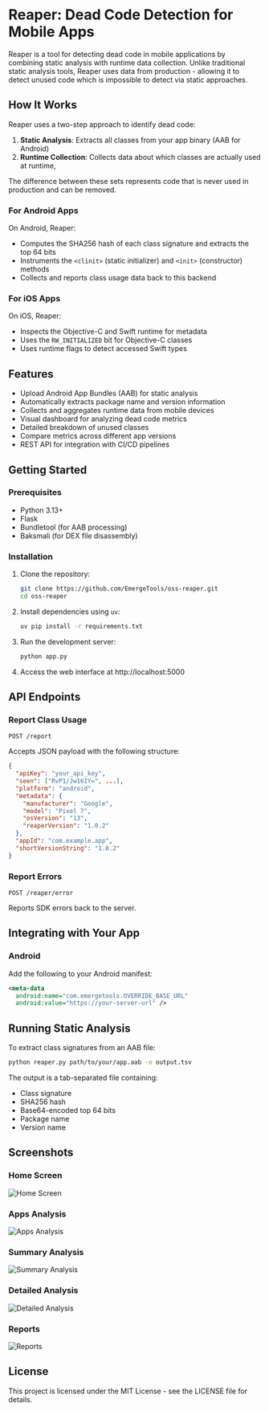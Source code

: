 # Reaper: Dead Code Detection for Mobile Apps

Reaper is a tool for detecting dead code in mobile applications by combining static analysis with runtime data collection. Unlike traditional static analysis tools, Reaper uses data from production - allowing it to detect unused code which is impossible to detect via static approaches.

## How It Works

Reaper uses a two-step approach to identify dead code:

1. **Static Analysis**: Extracts all classes from your app binary (AAB for Android)
2. **Runtime Collection**: Collects data about which classes are actually used at runtime,

The difference between these sets represents code that is never used in production and can be removed.

### For Android Apps

On Android, Reaper:
- Computes the SHA256 hash of each class signature and extracts the top 64 bits
- Instruments the `<clinit>` (static initializer) and `<init>` (constructor) methods
- Collects and reports class usage data back to this backend

### For iOS Apps

On iOS, Reaper:
- Inspects the Objective-C and Swift runtime for metadata
- Uses the `RW_INITIALIZED` bit for Objective-C classes
- Uses runtime flags to detect accessed Swift types

## Features

- Upload Android App Bundles (AAB) for static analysis
- Automatically extracts package name and version information
- Collects and aggregates runtime data from mobile devices
- Visual dashboard for analyzing dead code metrics
- Detailed breakdown of unused classes
- Compare metrics across different app versions
- REST API for integration with CI/CD pipelines

## Getting Started

### Prerequisites

- Python 3.13+
- Flask
- Bundletool (for AAB processing)
- Baksmali (for DEX file disassembly)

### Installation

1. Clone the repository:
   ```bash
   git clone https://github.com/EmergeTools/oss-reaper.git
   cd oss-reaper
   ```

2. Install dependencies using `uv`:
   ```bash
   uv pip install -r requirements.txt
   ```

3. Run the development server:
   ```bash
   python app.py
   ```

4. Access the web interface at http://localhost:5000

## API Endpoints

### Report Class Usage

```
POST /report
```

Accepts JSON payload with the following structure:
```json
{
  "apiKey": "your_api_key",
  "seen": ["RvP1/Jw16IY=", ...],
  "platform": "android",
  "metadata": {
    "manufacturer": "Google",
    "model": "Pixel 7",
    "osVersion": "13",
    "reaperVersion": "1.0.2"
  },
  "appId": "com.example.app",
  "shortVersionString": "1.0.2"
}
```

### Report Errors

```
POST /reaper/error
```

Reports SDK errors back to the server.

## Integrating with Your App

### Android

Add the following to your Android manifest:

```xml
<meta-data
  android:name="com.emergetools.OVERRIDE_BASE_URL"
  android:value="https://your-server-url" />
```

## Running Static Analysis

To extract class signatures from an AAB file:

```bash
python reaper.py path/to/your/app.aab -o output.tsv
```

The output is a tab-separated file containing:
- Class signature
- SHA256 hash
- Base64-encoded top 64 bits
- Package name
- Version name

## Screenshots

### Home Screen
![Home Screen](screenshots/home.png)

### Apps Analysis
![Apps Analysis](screenshots/apps.png)

### Summary Analysis
![Summary Analysis](screenshots/summary.png)

### Detailed Analysis
![Detailed Analysis](screenshots/analyze.png)

### Reports
![Reports](screenshots/reports.png)

## License

This project is licensed under the MIT License - see the LICENSE file for details.

